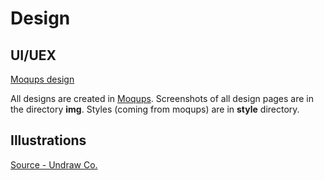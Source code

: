 # Design

## UI/UEX

[Moqups design](https://app.moqups.com/PWLuqoju9s/view/page/ae8fe8eb0)

All designs are created in [Moqups](https://app.moqups.com/). Screenshots of all design pages are in the directory **img**.
Styles (coming from moqups) are in **style** directory.

## Illustrations

[Source - Undraw Co.](https://undraw.co)
